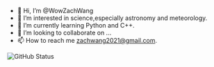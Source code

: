 - 👋 Hi, I’m @WowZachWang
- 👀 I’m interested in science,especially astronomy and meteorology.
- 🌱 I’m currently learning Python and C++.
- 💞️ I’m looking to collaborate on ...
- 📫 How to reach me zachwang2021@gmail.com.

![GitHub Status](https://github-readme-stats.vercel.app/api?show_icons=true&username=WowZachWang&theme=dark)

<!---
WowZachWang/WowZachWang is a ✨ special ✨ repository because its `README.md` (this file) appears on your GitHub profile.
You can click the Preview link to take a look at your changes.
--->
